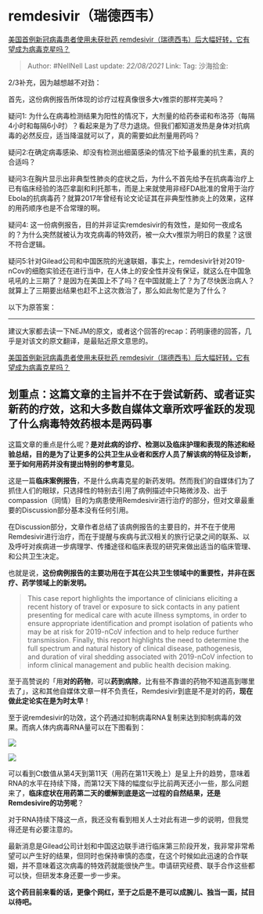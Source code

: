 # remdesivir（瑞德西韦）

[美国首例新冠病毒患者使用未获批药 remdesivir（瑞德西韦）后大幅好转，它有望成为病毒克星吗？](https://www.zhihu.com/question/368940464/answer/994380235)

> Author: #NellNell
> Last update: *22/08/2021*
> Link:
> Tag:
> 沙海拾金:

2/3补充，因为越想越不对劲：

首先，这份病例报告所体现的诊疗过程真像很多大v推崇的那样完美吗？

疑问1: 为什么在病毒检测结果为阳性的情况下，大剂量的给药泰诺和布洛芬（每隔4小时和每隔6小时）？看起来是为了尽力退烧。但我们都知道发热是身体对抗病毒的必然反应，适当降温就可以了，真的需要如此剂量用药吗？

疑问2:在确定病毒感染、却没有检测出细菌感染的情况下给予最重的抗生素，真的合适吗？

疑问3:在胸片显示出非典型性肺炎的症状之后，为什么不首先给予在抗病毒治疗上已有临床经验的洛匹拿副和利托那韦，而是上来就使用非经FDA批准的曾用于治疗Ebola的抗病毒药？就算2017年曾经有论文论证其在非典型性肺炎上的效果，这样的用药顺序也是不合常理的啊。

疑问4: 这一份病例报告，目的并非证实remdesivir的有效性，是如何一夜成名的？为什么突然就被认为攻克病毒的特效药，被一众大v推崇为明日的救星？这很不符合逻辑。

疑问5:针对Gilead公司和中国医院的光速联姻，事实上，remdesivir针对2019-nCov的细胞实验还在进行当中，在人体上的安全性并没有保证，就这么在中国急吼吼的上三期了？是因为在美国上不了吗？在中国就能上了？为了尽快医治病人？就算上了三期要出结果也赶不上这次救治了，那么如此匆忙是为了什么？

以下为原答案：

---

建议大家都去读一下NEJM的原文，或者这个回答的recap：药明康德的回答，几乎是对该文的原文翻译，是最贴近原文意思的。

[美国首例新冠病毒患者使用未获批药 remdesivir（瑞德西韦）后大幅好转，它有望成为病毒克星吗？](https://www.zhihu.com/question/368940464/answer/993040786)

## 划重点：这篇文章的主旨并不在于尝试新药、或者证实新药的疗效，这和大多数自媒体文章所欢呼雀跃的发现了什么病毒特效药根本是两码事

这篇文章的重点是什么呢？**是对此病的诊疗、检测以及临床护理和表现的陈述和经验总结，目的是为了让更多的公共卫生从业者和医疗人员了解该病的特征及诊断，至于如何用药并没有提出特别的参考意见**。

这是一篇**临床案例报告**，不是什么病毒克星的新药发明。然而我们的自媒体们为了抓住人们的眼球，只选择性的特别去引用了病例描述中只略微涉及、出于compassion（同情）目的为病患使用Remdesivir进行治疗的部分，但对文章最重要的Discussion部分基本没有任何引用。

在Discussion部分，文章作者总结了该病例报告的主要目的，并不在于使用Remdesivir进行治疗，而在于提醒与疾病与武汉相关的旅行记录之间的联系、以及呼吁对疾病进一步病理学、传播途径和临床表现的研究来做出适当的临床管理、和公共卫生决定。

也就是说，**这份病例报告的主要功用在于其在公共卫生领域中的重要性，并非在医疗、药学领域上的新发明。**

> This case report highlights the importance of clinicians eliciting a recent history of travel or exposure to sick contacts in any patient presenting for medical care with acute illness symptoms, in order to ensure appropriate identification and prompt isolation of patients who may be at risk for 2019-nCoV infection and to help reduce further transmission. Finally, this report highlights the need to determine the full spectrum and natural history of clinical disease, pathogenesis, and duration of viral shedding associated with 2019-nCoV infection to inform clinical management and public health decision making.

至于高赞说的「用**对的药物**，可以**药到病除**，比有些不靠谱的药物不知道高到哪里去了」，这和其他自媒体文章一样不负责任，Remdesivir到底是不是对的药，**现在做此定论实在是为时太早**！

至于说remdesivir的功效，这个药通过抑制病毒RNA复制来达到抑制病毒的效果。而病人体内病毒RNA量可以在下图看到：

![](https://pic3.zhimg.com/50/v2-c028bdb0c463c0c40d91332093c571bd_720w.jpg?source=c8b7c179)

![](https://pic3.zhimg.com/80/v2-c028bdb0c463c0c40d91332093c571bd_720w.jpg?source=c8b7c179)

可以看到Ct数值从第4天到第11天（用药在第11天晚上）是呈上升的趋势，意味着RNA的水平在持续下降，而第12天下降的幅度似乎比前两天还小一些，那么问题来了，**临床症状在用药第二天的缓解到底是这一过程的自然结果，还是Remdesivire的功劳呢**？

对于RNA持续下降这一点，我还没有看到相关人士对此有进一步的说明，但我觉得还是有必要注意的。

最新消息是Gilead公司计划和中国这边联手进行临床第三阶段开发，我非常非常希望可以产生好的结果，但同时也保持审慎的态度，在这个时候如此迅速的合作联姻，并不意味着这次病毒的特效药就能很快产生。申请研究经费、联手合作这些都可以快，但研发本身还要一步一步来。

**这个药目前来看的话，更像个网红，至于之后是不是可以成腕儿、独当一面，拭目以待吧。**
